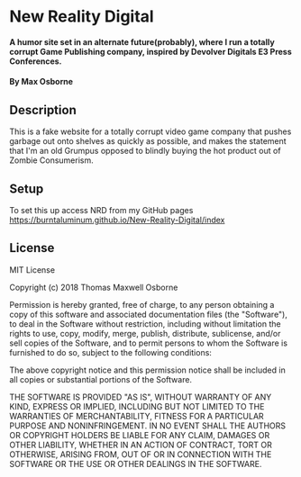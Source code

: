 # New Reality Digital

#### A humor site set in an alternate future(probably), where I run a totally corrupt Game Publishing company, inspired by Devolver Digitals E3 Press Conferences.

#### By Max Osborne

## Description

This is a fake website for a totally corrupt video game company that pushes garbage out onto shelves as quickly as possible, and makes the statement that I'm an old Grumpus
opposed to blindly buying the hot product out of Zombie Consumerism.

## Setup

To set this up access NRD from my GitHub pages https://burntaluminum.github.io/New-Reality-Digital/index

## License

MIT License

Copyright (c) 2018 Thomas Maxwell Osborne

Permission is hereby granted, free of charge, to any person obtaining a copy
of this software and associated documentation files (the "Software"), to deal
in the Software without restriction, including without limitation the rights
to use, copy, modify, merge, publish, distribute, sublicense, and/or sell
copies of the Software, and to permit persons to whom the Software is
furnished to do so, subject to the following conditions:

The above copyright notice and this permission notice shall be included in all
copies or substantial portions of the Software.

THE SOFTWARE IS PROVIDED "AS IS", WITHOUT WARRANTY OF ANY KIND, EXPRESS OR
IMPLIED, INCLUDING BUT NOT LIMITED TO THE WARRANTIES OF MERCHANTABILITY,
FITNESS FOR A PARTICULAR PURPOSE AND NONINFRINGEMENT. IN NO EVENT SHALL THE
AUTHORS OR COPYRIGHT HOLDERS BE LIABLE FOR ANY CLAIM, DAMAGES OR OTHER
LIABILITY, WHETHER IN AN ACTION OF CONTRACT, TORT OR OTHERWISE, ARISING FROM,
OUT OF OR IN CONNECTION WITH THE SOFTWARE OR THE USE OR OTHER DEALINGS IN THE
SOFTWARE.
